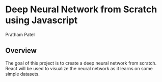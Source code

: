 # Deep Neural Network from Scratch using Javascript
Pratham Patel
## Overview
The goal of this project is to create a deep neural network from scratch. React will be used to visualize the neural network as it learns on some simple datasets.
